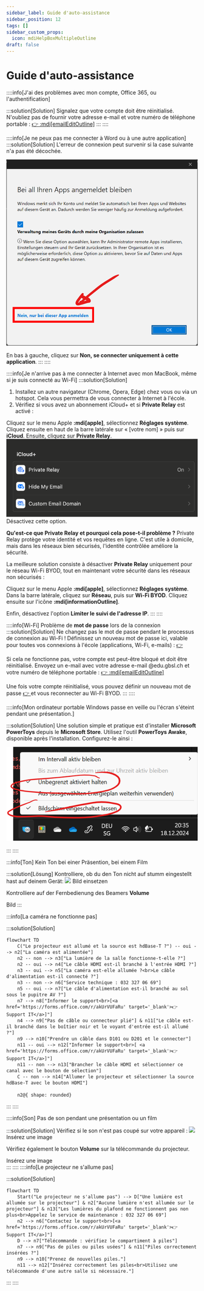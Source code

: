 ```yaml
---
sidebar_label: Guide d'auto-assistance
sidebar_position: 12
tags: []
sidebar_custom_props:
  icon: mdiHelpBoxMultipleOutline
draft: false
---
```


# Guide d'auto-assistance

<Tabs>
  <TabItem value="Mon appareil" label="Mon appareil">

::::info[J'ai des problèmes avec mon compte, Office 365, ou l'authentification]

:::solution[Solution]
Signalez que votre compte doit être réinitialisé. N'oubliez pas de fournir votre adresse e-mail et votre numéro de téléphone portable : [👉 :mdi[emailEditOutline]](mailto:soarhe.jahany@bernedu.ch?subject=Réinitialisation%20du%20compte%20élève&body=Bonjour%20M.%20Jahany,%0A%0AMerci%20de%20réinitialiser%20mon%20compte%20:%0A%0A%40edu.gbsl.ch%0A%0ATel.%2007%0A%0AMerci%20et%20cordiales%20salutations.)
:::
::::

::::info[Je ne peux pas me connecter à Word ou à une autre application]
:::solution[Solution]
L'erreur de connexion peut survenir si la case suivante n'a pas été décochée.

![--width=350px](./login-screen-o365.png)

En bas à gauche, cliquez sur __Non, se connecter uniquement à cette application__.
:::
::::

::::info[Je n'arrive pas à me connecter à Internet avec mon MacBook, même si je suis connecté au Wi-Fi]
:::solution[Solution]
1. Installez un autre navigateur (Chrome, Opera, Edge) chez vous ou via un hotspot. Cela vous permettra de vous connecter à Internet à l'école.
2. Vérifiez si vous avez un abonnement iCloud+ et si __Private Relay__ est activé :

Cliquez sur le menu Apple __:mdi[apple]__, sélectionnez __Réglages système__. Cliquez ensuite en haut de la barre latérale sur « [votre nom] » puis sur __iCloud__. Ensuite, cliquez sur __Private Relay__.
![](macprivaterelay.png)
Désactivez cette option.

**Qu'est-ce que Private Relay et pourquoi cela pose-t-il problème ?**
Private Relay protège votre identité et vos requêtes en ligne. C'est utile à domicile, mais dans les réseaux bien sécurisés, l'identité contrôlée améliore la sécurité.

La meilleure solution consiste à désactiver __Private Relay__ uniquement pour le réseau Wi-Fi BYOD, tout en maintenant votre sécurité dans les réseaux non sécurisés :

Cliquez sur le menu Apple __:mdi[apple]__, sélectionnez __Réglages système__. Dans la barre latérale, cliquez sur __Réseau__, puis sur __Wi-Fi BYOD__. Cliquez ensuite sur l'icône __:mdi[informationOutline]__.

Enfin, désactivez l'option __Limiter le suivi de l'adresse IP__.
:::
::::

::::info[Wi-Fi]
Problème de **mot de passe** lors de la connexion
:::solution[Solution]
Ne changez pas le mot de passe pendant le processus de connexion au Wi-Fi ! Définissez un nouveau mot de passe ici, valable pour toutes vos connexions à l'école (applications, Wi-Fi, e-mails) : [👉 ](https://password.edubern.ch/)

Si cela ne fonctionne pas, votre compte est peut-être bloqué et doit être réinitialisé. Envoyez un e-mail avec votre adresse e-mail @edu.gbsl.ch et votre numéro de téléphone portable : [👉 :mdi[emailEditOutline]](mailto:soarhe.jahany@bernedu.ch?subject=Réinitialisation%20du%20compte%20élève&body=Bonjour%20M.%20Jahany,%0A%0AMerci%20de%20réinitialiser%20mon%20compte%20:%0A%0A%40edu.gbsl.ch%0A%0ATel.%2007%0A%0AMerci%20et%20cordiales%20salutations.)

Une fois votre compte réinitialisé, vous pouvez définir un nouveau mot de passe [👉 ](https://password.edubern.ch/) et vous reconnecter au Wi-Fi BYOD.
:::
::::

::::info[Mon ordinateur portable Windows passe en veille ou l'écran s'éteint pendant une présentation.]

:::solution[Solution]
Une solution simple et pratique est d'installer __Microsoft PowerToys__ depuis le __Microsoft Store__. Utilisez l'outil __PowerToys Awake__, disponible après l'installation. Configurez-le ainsi :

![](PowerToysAwake.png)

:::
::::

  </TabItem>
  <TabItem value="Installation D-Gebäude" label="Installation D-Gebäude">
:::info[Ton]
Kein Ton bei einer Präsention, bei einem Film

:::solution[Lösung]
Kontrolliere, ob du den Ton nicht auf stumm eingestellt hast auf deinem Gerät:
![](lautstärke.png)
Bild einsetzen

Kontrolliere auf der Fernbedienung des Beamers __Volume__

Bild
:::


:::info[La caméra ne fonctionne pas]

:::solution[Solution]

```mermaid
flowchart TD
    C("Le projecteur est allumé et la source est hdBase-T ?") -- oui --> n2["La caméra est alimentée"]
    n2 -- non --> n3["La lumière de la salle fonctionne-t-elle ?"]
    n2 -- oui --> n4["Le câble HDMI est-il branché à l'entrée HDMI ?"]
    n3 -- oui --> n5["La caméra est-elle allumée ?<br>Le câble d'alimentation est-il connecté ?"]
    n3 -- non --> n6["Service technique : 032 327 06 69"]
    n5 -- oui --> n7["Le câble d'alimentation est-il branché au sol sous le pupitre AV ?"]
    n7 --> n8["Informer le support<br>[<a href='https://forms.office.com/r/akUrVUFaRu' target='_blank'>👉 Support IT</a>]"]
    n4 --> n9["Pas de câble ou connecteur plié"] & n11["Le câble est-il branché dans le boîtier noir et le voyant d'entrée est-il allumé ?"]
    n9 --> n10["Prendre un câble dans D101 ou D201 et le connecter"]
    n11 -- oui --> n12["Informer le support<br>[ <a href='https://forms.office.com/r/akUrVUFaRu' target='_blank'>👉 Support IT</a>]"]
    n11 -- non --> n13["Brancher le câble HDMI et sélectionner ce canal avec le bouton de sélection"]
    C -- non --> n14["Allumer le projecteur et sélectionner la source hdBase-T avec le bouton HDMI"]

    n2@{ shape: rounded}
```
:::
::::

</TabItem>
<TabItem value="Installation Bâtiment D" label="Installation Bâtiment D">

::::info[Son]
Pas de son pendant une présentation ou un film

:::solution[Solution]
Vérifiez si le son n'est pas coupé sur votre appareil :
![](lautstärke.png)  
Insérez une image

Vérifiez également le bouton __Volume__ sur la télécommande du projecteur.  

Insérez une image  
:::
::::
::::info[Le projecteur ne s'allume pas]

:::solution[Solution]
```mermaid
flowchart TD
    Start("Le projecteur ne s'allume pas") --> D["Une lumière est allumée sur le projecteur"] & n2["Aucune lumière n'est allumée sur le projecteur"] & n13["Les lumières du plafond ne fonctionnent pas non plus<br>Appelez le service de maintenance : 032 327 06 69"]
    n2 --> n6["Contactez le support<br>[<a href='https://forms.office.com/r/akUrVUFaRu' target='_blank'>👉 Support IT</a>]"]
    D --> n7["Télécommande : vérifiez le compartiment à piles"]
    n7 --> n9["Pas de piles ou piles usées"] & n11["Piles correctement insérées ?"]
    n9 --> n10["Prenez de nouvelles piles."]
    n11 --> n12["Insérez correctement les piles<br>Utilisez une télécommande d'une autre salle si nécessaire."]
```
:::
::::

</TabItem>
</Tabs>
